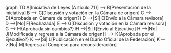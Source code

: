 graph TD
    A[Iniciativa de Leyes (Artículo 71)] --> B[Presentación de la iniciativa]
    B --> C[Discusión y votación en la Cámara de origen]
    C --> D{Aprobada en Cámara de origen?}
    D -->|Sí| E[Envío a la Cámara revisora]
    D -->|No| F[Rechazada]
    E --> G[Discusión y votación en la Cámara revisora]
    G --> H{Aprobada sin cambios?}
    H -->|Sí| I[Envío al Ejecutivo]
    H -->|No| J[Modificada y regresa a la Cámara de origen]
    I --> K{Aprobada por el Ejecutivo?}
    K -->|Sí| L[Publicación en el Diario Oficial de la Federación]
    K -->|No| M[Regresa al Congreso para reconsideración]
